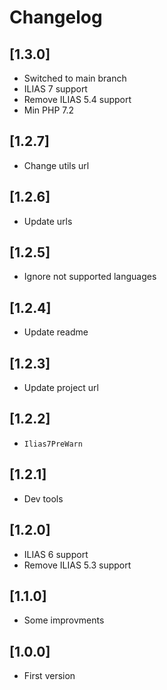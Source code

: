 # Changelog

## [1.3.0]
- Switched to main branch
- ILIAS 7 support
- Remove ILIAS 5.4 support
- Min PHP 7.2

## [1.2.7]
- Change utils url

## [1.2.6]
- Update urls

## [1.2.5]
- Ignore not supported languages

## [1.2.4]
- Update readme

## [1.2.3]
- Update project url

## [1.2.2]
- `Ilias7PreWarn`

## [1.2.1]
- Dev tools

## [1.2.0]
- ILIAS 6 support
- Remove ILIAS 5.3 support

## [1.1.0]
- Some improvments

## [1.0.0]
- First version
